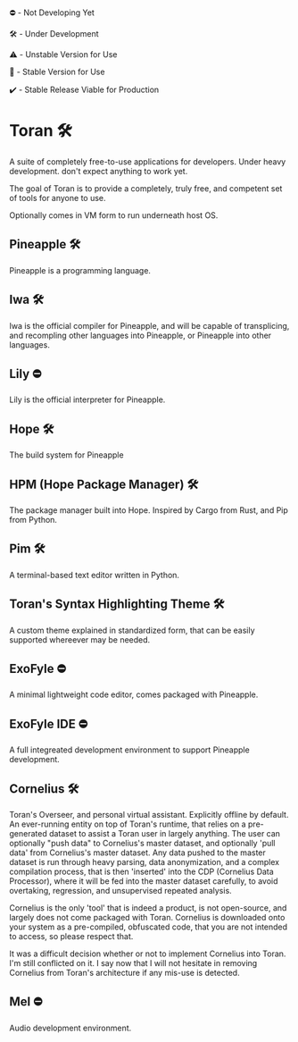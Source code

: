 :no_entry: - Not Developing Yet

:hammer_and_wrench:	- Under Development

:warning: - Unstable Version for Use

:pineapple: - Stable Version for Use

:heavy_check_mark: - Stable Release Viable for Production


# Toran :hammer_and_wrench:	
A suite of completely free-to-use applications for developers. Under heavy development. don't expect anything to work yet.

The goal of Toran is to provide a completely, truly free, and competent set of tools for anyone to use.

Optionally comes in VM form to run underneath host OS.

## Pineapple :hammer_and_wrench:
Pineapple is a programming language.

## Iwa :hammer_and_wrench:
Iwa is the official compiler for Pineapple, and will be capable of transplicing, and recompling other languages into Pineapple, or Pineapple into other languages.

## Lily :no_entry:
Lily is the official interpreter for Pineapple.

## Hope :hammer_and_wrench:
The build system for Pineapple

## HPM (Hope Package Manager) :hammer_and_wrench:
The package manager built into Hope. Inspired by Cargo from Rust, and Pip from Python.

## Pim :hammer_and_wrench:
A terminal-based text editor written in Python.

## Toran's Syntax Highlighting Theme :hammer_and_wrench:
A custom theme explained in standardized form, that can be easily supported whereever may be needed.

## ExoFyle :no_entry:
A minimal lightweight code editor, comes packaged with Pineapple.

## ExoFyle IDE :no_entry:
A full integreated development environment to support Pineapple development.

## Cornelius :hammer_and_wrench:
Toran's Overseer, and personal virtual assistant. Explicitly offline by default. An ever-running entity on top of Toran's runtime, that relies on a pre-generated dataset to assist a Toran user in largely anything. The user can optionally "push data" to Cornelius's master dataset, and optionally 'pull data' from Cornelius's master dataset. Any data pushed to the master dataset is run through heavy parsing, data anonymization, and a complex compilation process, that is then 'inserted' into the CDP (Cornelius Data Processor), where it will be fed into the master dataset carefully, to avoid overtaking, regression, and unsupervised repeated analysis.

Cornelius is the only 'tool' that is indeed a product, is not open-source, and largely does not come packaged with Toran. Cornelius is downloaded onto your system as a pre-compiled, obfuscated code, that you are not intended to access, so please respect that.

It was a difficult decision whether or not to implement Cornelius into Toran. I'm still conflicted on it. I say now that I will not hesitate in removing Cornelius from Toran's architecture if any mis-use is detected.

## Mel :no_entry:
Audio development environment.
